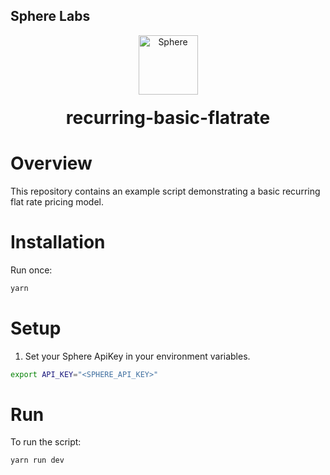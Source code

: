 ## Sphere Labs

<div align="center">
    <a>
        <img alt="Sphere" src="https://avatars.githubusercontent.com/u/109333730?s=200&v=4" width="95"/>
    </a>
  <h1 style="margin-top:20px;">recurring-basic-flatrate</h1>
</div>

# Overview

This repository contains an example script demonstrating a basic recurring flat rate pricing model. 

# Installation

Run once:

```bash
yarn
```

# Setup

1. Set your Sphere ApiKey in your environment variables.

```bash
export API_KEY="<SPHERE_API_KEY>"
```

# Run

To run the script:

```bash
yarn run dev
```
